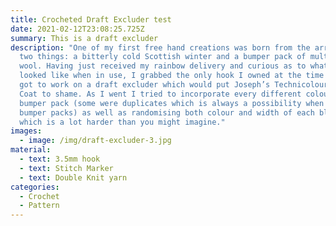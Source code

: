 ```yaml
---
title: Crocheted Draft Excluder test
date: 2021-02-12T23:08:25.725Z
summary: This is a draft excluder
description: "One of my first free hand creations was born from the arrival of
  two things: a bitterly cold Scottish winter and a bumper pack of multicoloured
  wool. Having just received my rainbow delivery and curious as to what they
  looked like when in use, I grabbed the only hook I owned at the time (4mm) and
  got to work on a draft excluder which would put Joseph’s Technicolour Dream
  Coat to shame. As I went I tried to incorporate every different colour in the
  bumper pack (some were duplicates which is always a possibility when buying
  bumper packs) as well as randomising both colour and width of each block;
  which is a lot harder than you might imagine."
images:
  - image: /img/draft-excluder-3.jpg
material:
  - text: 3.5mm hook
  - text: Stitch Marker
  - text: Double Knit yarn
categories:
  - Crochet
  - Pattern
---
```


